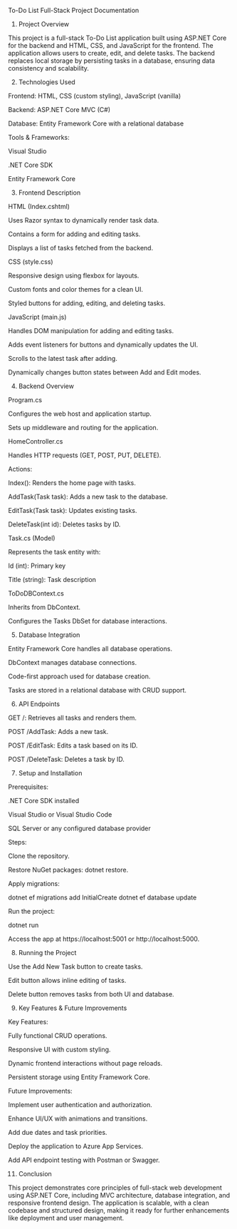 To-Do List Full-Stack Project Documentation

1. Project Overview

This project is a full-stack To-Do List application built using ASP.NET Core for the backend and HTML, CSS, and JavaScript for the frontend. The application allows users to create, edit, and delete tasks. The backend replaces local storage by persisting tasks in a database, ensuring data consistency and scalability.

2. Technologies Used

Frontend: HTML, CSS (custom styling), JavaScript (vanilla)

Backend: ASP.NET Core MVC (C#)

Database: Entity Framework Core with a relational database

Tools & Frameworks:

Visual Studio

.NET Core SDK

Entity Framework Core


3. Frontend Description

HTML (Index.cshtml)

Uses Razor syntax to dynamically render task data.

Contains a form for adding and editing tasks.

Displays a list of tasks fetched from the backend.

CSS (style.css)

Responsive design using flexbox for layouts.

Custom fonts and color themes for a clean UI.

Styled buttons for adding, editing, and deleting tasks.

JavaScript (main.js)

Handles DOM manipulation for adding and editing tasks.

Adds event listeners for buttons and dynamically updates the UI.

Scrolls to the latest task after adding.

Dynamically changes button states between Add and Edit modes.

4. Backend Overview

Program.cs

Configures the web host and application startup.

Sets up middleware and routing for the application.

HomeController.cs

Handles HTTP requests (GET, POST, PUT, DELETE).

Actions:

Index(): Renders the home page with tasks.

AddTask(Task task): Adds a new task to the database.

EditTask(Task task): Updates existing tasks.

DeleteTask(int id): Deletes tasks by ID.

Task.cs (Model)

Represents the task entity with:

Id (int): Primary key

Title (string): Task description

ToDoDBContext.cs

Inherits from DbContext.

Configures the Tasks DbSet for database interactions.

5. Database Integration

Entity Framework Core handles all database operations.

DbContext manages database connections.

Code-first approach used for database creation.

Tasks are stored in a relational database with CRUD support.

6. API Endpoints

GET /: Retrieves all tasks and renders them.

POST /AddTask: Adds a new task.

POST /EditTask: Edits a task based on its ID.

POST /DeleteTask: Deletes a task by ID.

7. Setup and Installation

Prerequisites:

.NET Core SDK installed

Visual Studio or Visual Studio Code

SQL Server or any configured database provider

Steps:

Clone the repository.

Restore NuGet packages: dotnet restore.

Apply migrations:

dotnet ef migrations add InitialCreate
dotnet ef database update

Run the project:

dotnet run

Access the app at https://localhost:5001 or http://localhost:5000.

8. Running the Project

Use the Add New Task button to create tasks.

Edit button allows inline editing of tasks.

Delete button removes tasks from both UI and database.

9. Key Features & Future Improvements

Key Features:

Fully functional CRUD operations.

Responsive UI with custom styling.

Dynamic frontend interactions without page reloads.

Persistent storage using Entity Framework Core.

Future Improvements:

Implement user authentication and authorization.

Enhance UI/UX with animations and transitions.

Add due dates and task priorities.

Deploy the application to Azure App Services.

Add API endpoint testing with Postman or Swagger.

11. Conclusion

This project demonstrates core principles of full-stack web development using ASP.NET Core, including MVC architecture, database integration, and responsive frontend design. The application is scalable, with a clean codebase and structured design, making it ready for further enhancements like deployment and user management.

